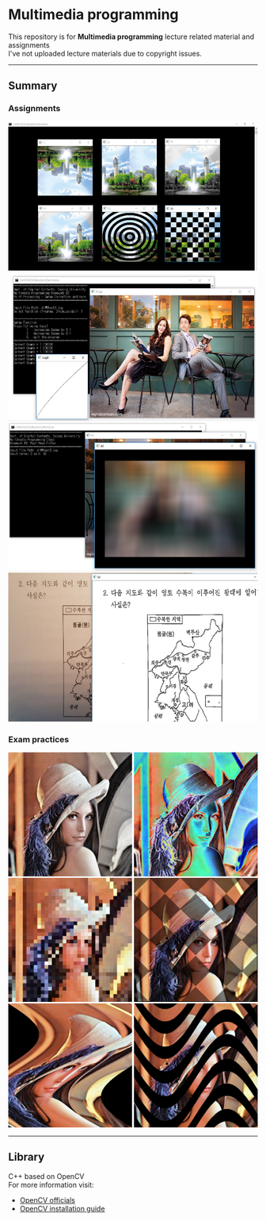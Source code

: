 # Multimedia programming

This repository is for **Multimedia programming** lecture related material and assignments  
I've not uploaded lecture materials due to copyright issues.  

---
## Summary
### Assignments
<p align = "center">
<img src = "./img/Screenshot.PNG", height = 300></img>
<img src = "./img/Screenshot_01.PNG", height = 300></img>
<img src = "./img/Screenshot_assignment3.PNG", height = 300></img>
<img src = "./img/캡처.PNG", height = 300></img>
</p>

### Exam practices
<p align = "center">
<img src = "./img/(9).png", height = 250></img>
<img src = "./img/(12).png", height = 250></img>
<img src = "./img/(15).png", height = 250></img>
<img src = "./img/(18).png", height = 250></img>
<img src = "./img/(22).png", height = 250></img>
<img src = "./img/(25).png", height = 250></img>
</p>

---

## Library
C++ based on OpenCV  
For more information visit: 
* [OpenCV officials](https://opencv.org/) 
* [OpenCV installation guide](https://github.com/ameliacode/Multimedia_programming/install_guide.md)

